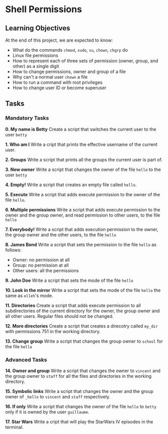 # Shell Permissions

## Learning Objectives
At the end of this project, we are expected to know:
 * What do the commands `chmod`, `sudo`, `su`, `chown`, `chgrp` do
 * Linux file permissions
 * How to represent each of three sets of permission (owner, group, and other) as a single digit
 * How to change permissions, owner and group of a file
 * Why can't a normal user `chown` a file
 * How to run a command with root privileges
 * How to change user ID or become superuser

## Tasks

### Mandatory Tasks
**0. My name is Betty**
Create a script that switches the current user to the user `betty`

**1. Who am I**
Write a cript that prints the effective username of the current user.

**2. Groups**
Write a script that prints all the groups the current user is part of.

**3. New owner**
Write a script that changes the owner of the file `hello` to the user `betty`

**4. Empty!**
Write a script that creates an empty file called `hello`.

**5. Execute**
Write a script that adds execute permission to the owner of the file `hello`.

**6. Multiple permissions**
Write a script that adds execute permission to the owner and the group owner, and read permission to other users, to the file `hello`

**7. Everybody!**
Write a script that adds execution permission to the owner, the group owner and the other users, to the file `hello`

**8. James Bond**
Write a script that sets the permission to the file `hello` as follows:
 * Owner: no permission at all
 * Group: no permission at all
 * Other users: all the permissions

**9. John Doe**
Write a script that sets the mode of the file `hello`

**10. Look in the mirror**
Write a script that sets the mode of the file `hello` the same as `olleh`'s mode.

**11. Directories**
Create a script that adds execute permission to all subdirectories of the current directory for the owner, the group owner and all other users. Regular files should not be changed.

**12. More directories**
Create a script that creates a direcotry called `my_dir` with permissions 751 in the working directory.

**13. Change group**
Write a script that changes the group owner to `school` for the file `hello`

### Advanced Tasks

**14. Owner and group**
Write a script that changes the owner to `vincent` and the group owner to `staff` for all the files and directories in the working directory.

**15. Symbolic links**
Write a script that changes the owner and the group owner of `_hello` to `vincent` and `staff` respectively.

**16. If only**
Write a script that changes the owner of the file `hello` to `betty` only if it is owned by the user `guillaume`.

**17. Star Wars**
Write a cript that will play the StarWars IV episodes in the terminal.
